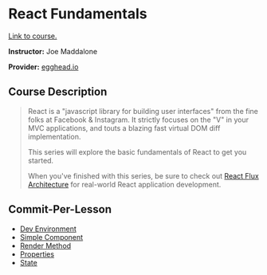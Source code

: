 # React Fundamentals

[Link to course.](https://egghead.io/courses/react-fundamentals)

**Instructor:** Joe Maddalone

**Provider:** [egghead.io](https://egghead.io)

## Course Description

> React is a "javascript library for building user interfaces" from the fine folks at Facebook & Instagram. It strictly focuses on the "V" in your MVC applications, and touts a blazing fast virtual DOM diff implementation.
>
> This series will explore the basic fundamentals of React to get you started.
>
> When you've finished with this series, be sure to check out [React Flux Architecture](https://egghead.io/series/react-flux-architecture) for real-world React application development.

## Commit-Per-Lesson

* [Dev Environment](f0b662e1fd3d069d57a16fd55a47458b2c8c3fce)
* [Simple Component](dbddac4a3ce25f63b6bb01f91d96b2c6e70c2b2d)
* [Render Method](6cf0e54c7bdbbf4c325ffb0aff0519a95c1e513d)
* [Properties](2b3cb5aae099c32de72c8e48c7b5940451c3c91a)
* [State](6c427f30509fc4cd8f2cc3ff3c1b27ba27c10714)
